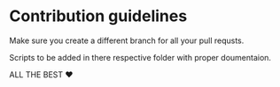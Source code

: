 # Contribution guidelines

Make sure you create a different branch for all your pull requsts.

Scripts to be added in there respective folder with proper doumentaion.

ALL THE BEST ❤️
